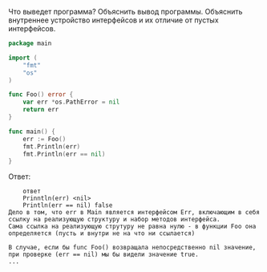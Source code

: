 Что выведет программа? Объяснить вывод программы. Объяснить внутреннее устройство интерфейсов и их отличие от пустых интерфейсов.

```go
package main

import (
	"fmt"
	"os"
)

func Foo() error {
	var err *os.PathError = nil
	return err
}

func main() {
	err := Foo()
	fmt.Println(err)
	fmt.Println(err == nil)
}
```

Ответ:
```
	ответ
	Prinntln(err) <nil>
	Println(err == nil) false
Дело в том, что err в Main является интерфейсом Err, включающим в себя ссылку на реализующую структуру и набор методов интерфейса.
Сама ссылка на реализующую струтуру не равна нулю - в функции Foo она определяется (пусть и внутри не на что ни ссылается)

В случае, если бы func Foo() возвращала непосредственно nil значение, при проверке (err == nil) мы бы видели значение true.
...

```
